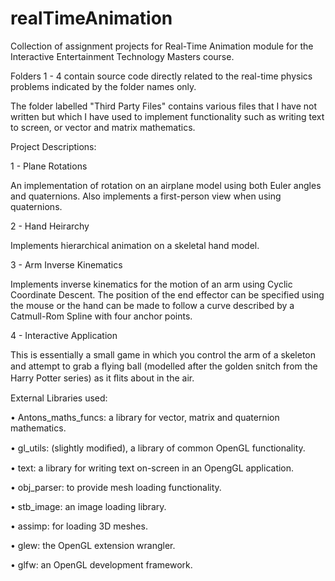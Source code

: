 # realTimeAnimation
Collection of assignment projects for Real-Time Animation module for the Interactive Entertainment Technology Masters course.



Folders 1 - 4 contain source code directly related to the real-time physics problems indicated by the folder names only.

The folder labelled "Third Party Files" contains various files that I have not written but which I have used to implement functionality such as writing text to screen, or vector and matrix mathematics.

Project Descriptions:


1 - Plane Rotations

An implementation of rotation on an airplane model using both Euler angles and quaternions. Also implements a first-person view when using quaternions.

2 - Hand Heirarchy

Implements hierarchical animation on a skeletal hand model.

3 - Arm Inverse Kinematics

Implements inverse kinematics for the motion of an arm using Cyclic Coordinate Descent. The position of the end effector can be specified using the mouse or the hand can be made to follow a curve described by a Catmull-Rom Spline with four anchor points.

4 - Interactive Application

This is essentially a small game in which you control the arm of a skeleton and attempt to grab a ﬂying ball (modelled after the golden snitch from the Harry Potter series) as it ﬂits about in the air.

External Libraries used:

• Antons_maths_funcs: a library for vector, matrix and quaternion mathematics.

• gl_utils: (slightly modiﬁed), a library of common OpenGL functionality.

• text: a library for writing text on-screen in an OpengGL application.

• obj_parser: to provide mesh loading functionality.

• stb_image: an image loading library.

• assimp: for loading 3D meshes.

• glew: the OpenGL extension wrangler.

• glfw: an OpenGL development framework.